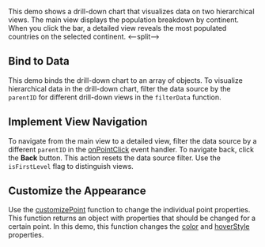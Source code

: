 This demo shows a drill-down chart that visualizes data on two hierarchical views. The main view displays the population breakdown by continent. When you click the bar, a detailed view reveals the most populated countries on the selected continent.
<--split-->

## Bind to Data

This demo binds the drill-down chart to an array of objects. To visualize hierarchical data in the drill-down chart, filter the data source by the `parentID` for different drill-down views in the `filterData` function.

## Implement View Navigation

To navigate from the main view to a detailed view, filter the data source by a different `parentID` in the [onPointClick](/Documentation/ApiReference/UI_Components/dxChart/Configuration/#onPointClick) event handler. To navigate back, click the **Back** button. This action resets the data source filter. Use the `isFirstLevel` flag to distinguish views. 

## Customize the Appearance

Use the [customizePoint](/Documentation/ApiReference/UI_Components/dxChart/Configuration/#customizePoint) function to change the individual point properties. This function returns an object with properties that should be changed for a certain point. In this demo, this function changes the [color](/Documentation/ApiReference/UI_Components/dxChart/Configuration/series/point/#color) and [hoverStyle](/Documentation/ApiReference/UI_Components/dxChart/Configuration/series/point/hoverStyle/) properties. 